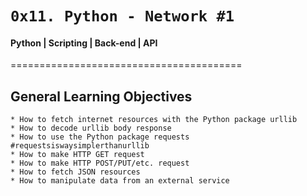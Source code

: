 #	`0x11. Python - Network #1`

#### Python | Scripting | Back-end | API

========================================

## General Learning Objectives

	* How to fetch internet resources with the Python package urllib
	* How to decode urllib body response
	* How to use the Python package requests #requestsiswaysimplerthanurllib
	* How to make HTTP GET request
	* How to make HTTP POST/PUT/etc. request
	* How to fetch JSON resources
	* How to manipulate data from an external service

